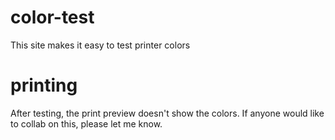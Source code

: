 # color-test
This site makes it easy to test printer colors

# printing
After testing, the print preview doesn't show the colors. If anyone would like to collab on this, please let me know.

